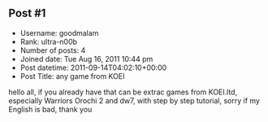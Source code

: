 ## Post #1
- Username: goodmalam
- Rank: ultra-n00b
- Number of posts: 4
- Joined date: Tue Aug 16, 2011 10:44 pm
- Post datetime: 2011-09-14T04:02:10+00:00
- Post Title: any game from KOEI

hello all, if you already have that can be extrac games from KOEI.ltd, especially Warriors Orochi 2 and dw7, with step by step tutorial, sorry if my English is bad, thank you
